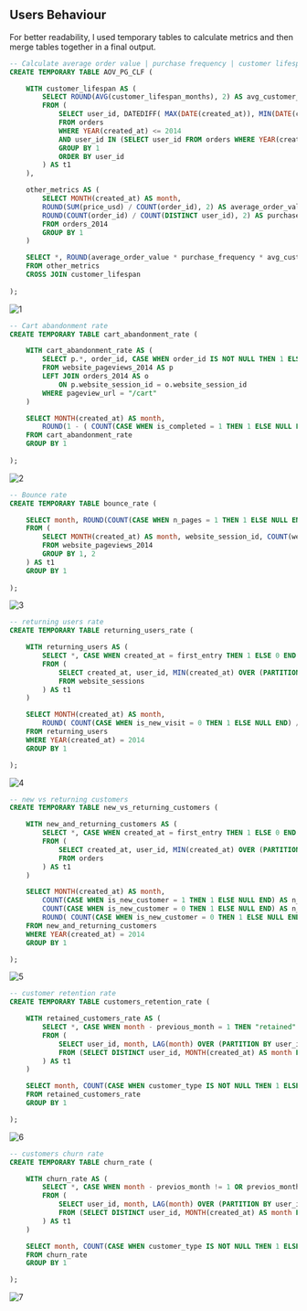 ## Users Behaviour
For better readability, I used temporary tables to calculate metrics and then merge tables together in a final output.

```sql
-- Calculate average order value | purchase frequency | customer lifespan months | customer lifetime_value
CREATE TEMPORARY TABLE AOV_PG_CLF (

    WITH customer_lifespan AS (
        SELECT ROUND(AVG(customer_lifespan_months), 2) AS avg_customer_lifespan_months
        FROM (
            SELECT user_id, DATEDIFF( MAX(DATE(created_at)), MIN(DATE(created_at)) ) / 12 AS customer_lifespan_months
            FROM orders
            WHERE YEAR(created_at) <= 2014
            AND user_id IN (SELECT user_id FROM orders WHERE YEAR(created_at) <= 2014 GROUP BY 1 HAVING COUNT(order_id) > 1)
            GROUP BY 1
            ORDER BY user_id
        ) AS t1
    ),

    other_metrics AS (
        SELECT MONTH(created_at) AS month,
        ROUND(SUM(price_usd) / COUNT(order_id), 2) AS average_order_value,
        ROUND(COUNT(order_id) / COUNT(DISTINCT user_id), 2) AS purchase_frequency
        FROM orders_2014
        GROUP BY 1
    )

    SELECT *, ROUND(average_order_value * purchase_frequency * avg_customer_lifespan_months, 2) AS customer_lifetime_value
    FROM other_metrics
    CROSS JOIN customer_lifespan
    
);
```

![1](https://github.com/gnoevoy/Ecommerce_and_Web_Analytics/assets/43414592/871c0520-6101-45ed-b750-11edb69aa77d)

```sql
-- Cart abandonment rate
CREATE TEMPORARY TABLE cart_abandonment_rate ( 

    WITH cart_abandonment_rate AS (
        SELECT p.*, order_id, CASE WHEN order_id IS NOT NULL THEN 1 ELSE 0 END AS is_completed
        FROM website_pageviews_2014 AS p
        LEFT JOIN orders_2014 AS o
            ON p.website_session_id = o.website_session_id
        WHERE pageview_url = "/cart"
    )

    SELECT MONTH(created_at) AS month,
        ROUND(1 - ( COUNT(CASE WHEN is_completed = 1 THEN 1 ELSE NULL END) / COUNT(is_completed) ), 2) AS cart_abandonment_rate
    FROM cart_abandonment_rate
    GROUP BY 1
    
);
```

![2](https://github.com/gnoevoy/Ecommerce_and_Web_Analytics/assets/43414592/7ae0a4ca-0190-4f13-81ed-29906992e838)

```sql
-- Bounce rate 
CREATE TEMPORARY TABLE bounce_rate (

    SELECT month, ROUND(COUNT(CASE WHEN n_pages = 1 THEN 1 ELSE NULL END) / COUNT(website_session_id), 2) AS bounce_rate
    FROM (
        SELECT MONTH(created_at) AS month, website_session_id, COUNT(website_pageview_id) AS n_pages
        FROM website_pageviews_2014
        GROUP BY 1, 2
    ) AS t1
    GROUP BY 1
    
);
```

![3](https://github.com/gnoevoy/Ecommerce_and_Web_Analytics/assets/43414592/4bb09ba1-a453-44bd-83e7-9a3f9bf77904)

```sql
-- returning users rate 
CREATE TEMPORARY TABLE returning_users_rate (

    WITH returning_users AS (
        SELECT *, CASE WHEN created_at = first_entry THEN 1 ELSE 0 END AS is_new_visit
        FROM (
            SELECT created_at, user_id, MIN(created_at) OVER (PARTITION BY user_id ORDER BY user_id, created_at ASC) AS first_entry
            FROM website_sessions
        ) AS t1
    )

    SELECT MONTH(created_at) AS month,
        ROUND( COUNT(CASE WHEN is_new_visit = 0 THEN 1 ELSE NULL END) / COUNT(is_new_visit), 2) AS returning_users_rate
    FROM returning_users
    WHERE YEAR(created_at) = 2014
    GROUP BY 1

);
```

![4](https://github.com/gnoevoy/Ecommerce_and_Web_Analytics/assets/43414592/b7358520-8d62-49a4-bae5-e6e32caf0f6d)

```sql
-- new vs returning customers
CREATE TEMPORARY TABLE new_vs_returning_customers (

    WITH new_and_returning_customers AS (
        SELECT *, CASE WHEN created_at = first_entry THEN 1 ELSE 0 END AS is_new_customer
        FROM (
            SELECT created_at, user_id, MIN(created_at) OVER (PARTITION BY user_id ORDER BY created_at ASC) AS first_entry
            FROM orders
        ) AS t1
    )

    SELECT MONTH(created_at) AS month,
        COUNT(CASE WHEN is_new_customer = 1 THEN 1 ELSE NULL END) AS n_new_customers,
        COUNT(CASE WHEN is_new_customer = 0 THEN 1 ELSE NULL END) AS n_returning_customers,
        ROUND( COUNT(CASE WHEN is_new_customer = 0 THEN 1 ELSE NULL END) / COUNT(is_new_customer), 2) AS returning_customers_rate
    FROM new_and_returning_customers
    WHERE YEAR(created_at) = 2014
    GROUP BY 1

);
```

![5](https://github.com/gnoevoy/Ecommerce_and_Web_Analytics/assets/43414592/8d58f896-6b50-4a28-babd-1d4b8cfdcfdf)

```sql
-- customer retention rate
CREATE TEMPORARY TABLE customers_retention_rate (

    WITH retained_customers_rate AS (
        SELECT *, CASE WHEN month - previous_month = 1 THEN "retained" ELSE NULL END AS customer_type
        FROM (
            SELECT user_id, month, LAG(month) OVER (PARTITION BY user_id ORDER BY user_id, month) AS previous_month
            FROM (SELECT DISTINCT user_id, MONTH(created_at) AS month FROM orders_2014) AS t1
        ) AS t1
    )

    SELECT month, COUNT(CASE WHEN customer_type IS NOT NULL THEN 1 ELSE NULL END) / COUNT(user_id) AS customers_retention_rate
    FROM retained_customers_rate
    GROUP BY 1

);
```

![6](https://github.com/gnoevoy/Ecommerce_and_Web_Analytics/assets/43414592/cbbbdf12-1bd2-474d-a429-ed425d152f54)

```sql
-- customers churn rate
CREATE TEMPORARY TABLE churn_rate (

    WITH churn_rate AS (
        SELECT *, CASE WHEN month - previos_month != 1 OR previos_month IS NULL THEN "churned" ELSE NULL END AS customer_type
        FROM (
            SELECT user_id, month, LAG(month) OVER (PARTITION BY user_id ORDER BY user_id, month) AS previos_month
            FROM (SELECT DISTINCT user_id, MONTH(created_at) AS month FROM orders_2014) AS t1
        ) AS t1
    )

    SELECT month, COUNT(CASE WHEN customer_type IS NOT NULL THEN 1 ELSE NULL END) / COUNT(user_id) AS churn_rate
    FROM churn_rate
    GROUP BY 1

);
```
![7](https://github.com/gnoevoy/Ecommerce_and_Web_Analytics/assets/43414592/531ccaef-c90f-4729-891b-cc3b31f10948)



































